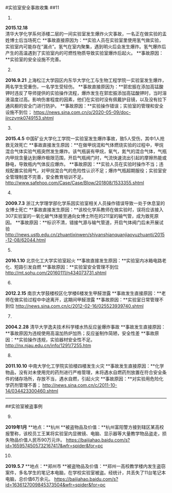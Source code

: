 #实验室安全事故收集
##11

1.
**2015.12.18**  
清华大学化学系何添楼二层的一间实验室发生爆炸火灾事故，一名正在做实验的孟姓博士后当场死亡
**事故直接原因为：**实验人员在实验室里使用氢气做实验，实验室内可能存在“漏点”。氢气在室内聚集，遇到明火后会发生爆炸。氢气爆炸后产生的高温遇到了实验室内的可燃性物质导致实验室爆炸后起火。
**事故原因：**实验室的安全设施不完善。

2.
**2016.9.21**
上海松江大学园区内东华大学化工与生物工程学院一实验室发生爆炸，两名学生受重伤，一名学生受轻伤。
**事故直接原因为：**郭宏振在添加高锰酸钾时违反了导师提供的实验操作流程，爆炸发生在郭宏振添加高锰酸钾时，当时溶液温度过高。影响伤害程度的因素，他们在实验时没有佩戴护目镜，以及没有拉下通风橱的安全门进行防护。
**事故原因：**实验操作错误；实验室的管理和安全设施不到位；
<https://news.sina.com.cn/o/2020-05-09/doc-iirczymk0749153.shtml>

3.
**2015.4.5**
中国矿业大学化工学院一实验室发生爆炸事故，致5人受伤，其中1人抢救无效死亡
**事故直接发生原因：**在做甲烷混和气体燃烧实验的过程中，甲烷混合气体实验气瓶突然发生爆炸。该气瓶装有甲烷，氧气，氮气的混合气体，气瓶内甲烷含量达到爆炸极限范围，开启气瓶阀门时，气流快速流出引起的摩擦热能或静电，导致瓶内气体反应爆炸。
**事故原因：**实验人员在实验时操作不当；违规配置实验用气，对甲烷混合气的危险性认识不足；爆炸气瓶超期服役；实验室安全管理制度不完善，安全教育培训不足。
<http://www.safehoo.com/Case/Case/Blow/201808/1533355.shtml>

4.
**2009.7.3**
浙江大学理学部化学系因实验室相关人员操作错误导致一处于休息室的女博士死亡
**事故直接发生原因：**该校化学系教师在做实验时，误将应该接入307实验室的一氧化碳气体接至通向女博士所在的211室的输气管，成为致死原因。
**事故原因：**标识不清，错接气源与输气管道，开启气体阀门后未开展试验
<http://news.ustb.edu.cn/zhuantixinwen/shiyanshianquanjiaoyuzhuanti/2015-12-08/62044.html>

5.
**2016.1.10**
北京化工大学实验室起火
**事故直接发生原因：**实验室内冰箱电路老化、短路引发自燃
**事故原因：**实验室安全管理不到位
<http://mt.sohu.com/20160111/n434073731.shtml>

6.
**2012.2.15**
南京大学鼓楼校区化学楼6楼发生甲醛泄露
**事故发生直接原因：**老师在做实验过程中中途离开，这期间甲醛泄露
**事故原因：**实验室日常管理不到位
<http://news.sina.com.cn/c/2012-02-16/025523939740.shtml>

7.
**2004.2.28**
清华大学逸夫技术科学楼水热反应釜爆炸事故
**事故发生直接原因：**事故原因为违规使用高温加热炉加热；反应釜制作简陋，安全性差
**事故原因：**实验操作违规，实验器材安全性不足。
<http://nx.njau.edu.cn/info/1291/7255.htm>

8.
**2011.10.10**
中南大学化工学院实验楼四楼发生火灾
**事故发生直接原因：**化学物品，没有对未使用完的药剂进行严格管理，未将遇水自燃药剂放置在符合安全条件的储存场所，存放不当，遇水自燃，引起火灾
**事故原因：**对实验用危险化学药剂管理不善；
<http://news.sina.com.cn/c/2011-10-14/034423300460.shtml>

***

##实验室被盗事例

9.
**2019年1月**
**地点：**杭州
**被盗物品及价值：**杭州富阳警方接到辖区某高校报警称，该校员工王某将实验室内显微镜、电脑、显示器等大量教学物品盗走，损失物品价值人民币90万元许。
<https://baijiahao.baidu.com/s?id=1659574505732167417&wfr=spider&for=pc>

10.
**2019.5.7**
**地点：**郑州市
**被盗物品及价值：**郑州一高校教学楼内发生盗窃案件，多名学生的笔记本电脑，在学校实验室被盗。经统计，共丢失了11台笔记本电脑，总价值6万余元。
<https://baijiahao.baidu.com/s?id=1636127009845373504&wfr=spider&for=pc>
